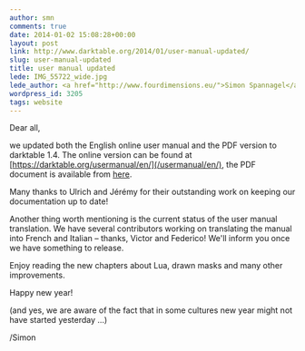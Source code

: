 ```yaml
---
author: smn
comments: true
date: 2014-01-02 15:08:28+00:00
layout: post
link: http://www.darktable.org/2014/01/user-manual-updated/
slug: user-manual-updated
title: user manual updated
lede: IMG_55722_wide.jpg
lede_author: <a href="http://www.fourdimensions.eu/">Simon Spannagel</a>
wordpress_id: 3205
tags: website
---
```


Dear all,

we updated both the English online user manual and the PDF version to darktable 1.4. The online version can be found at [https://darktable.org/usermanual/en/](/usermanual/en/), the PDF document is available from [here](https://sourceforge.net/projects/darktable/files/darktable/1.4/darktable-usermanual.pdf/download).

Many thanks to Ulrich and Jérémy for their outstanding work on keeping our documentation up to date!

Another thing worth mentioning is the current status of the user manual translation. We have several contributors working on translating the manual into French and Italian&nbsp;– thanks, Victor and Federico! We'll inform you once we have something to release.

Enjoy reading the new chapters about Lua, drawn masks and many other improvements.

Happy new year!

(and yes, we are aware of the fact that in some cultures new year might not have started yesterday ...)

/Simon
